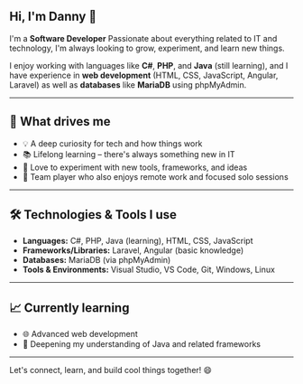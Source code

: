 ## Hi, I'm Danny 👋

I'm a **Software Developer** 
Passionate about everything related to IT and technology, I'm always looking to grow, experiment, and learn new things.

I enjoy working with languages like **C#**, **PHP**, and **Java** (still learning), and I have experience in **web development** (HTML, CSS, JavaScript, Angular, Laravel) as well as **databases** like **MariaDB** using phpMyAdmin.

---

## 🚀 What drives me

- 💡 A deep curiosity for tech and how things work
- 📚 Lifelong learning – there's always something new in IT
- 🔧 Love to experiment with new tools, frameworks, and ideas
- 🤝 Team player who also enjoys remote work and focused solo sessions

---

## 🛠️ Technologies & Tools I use

- **Languages:** C#, PHP, Java (learning), HTML, CSS, JavaScript  
- **Frameworks/Libraries:** Laravel, Angular (basic knowledge)  
- **Databases:** MariaDB (via phpMyAdmin)  
- **Tools & Environments:** Visual Studio, VS Code, Git, Windows, Linux

---

## 📈 Currently learning

- 🌐 Advanced web development  
- 🔄 Deepening my understanding of Java and related frameworks

---

Let's connect, learn, and build cool things together! 😄

<!-- 
**dan-freedev/dan-freedev** is a ✨ _special_ ✨ repository because its `README.md` (this file) appears on your GitHub profile.

Here are some ideas to get you started:

- 🔭 I’m currently working on ...
- 🌱 I’m currently learning ...
- 👯 I’m looking to collaborate on ...
- 🤔 I’m looking for help with ...
- 💬 Ask me about ...
- 📫 How to reach me: ...
- 😄 Pronouns: ...
- ⚡ Fun fact: ...
-->
